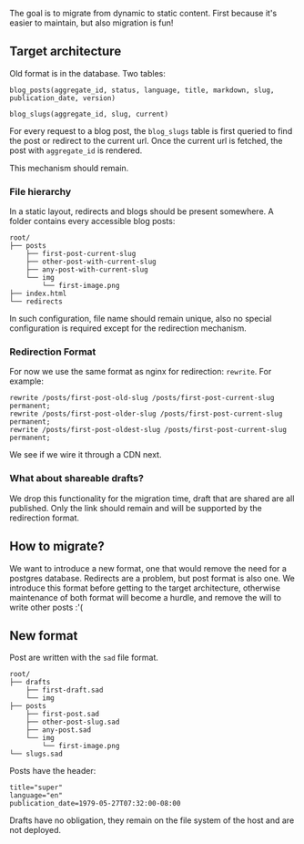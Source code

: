 The goal is to migrate from dynamic to static content.
First because it's  easier to maintain, but also migration is fun!

## Target architecture

Old format is in the database. Two tables:

`blog_posts(aggregate_id, status, language, title, markdown, slug, publication_date, version)`

`blog_slugs(aggregate_id, slug, current)`

For every request to a blog post, the `blog_slugs` table is first queried to find the post or redirect to the current url. Once the current url is fetched, the post with `aggregate_id` is rendered.

This mechanism should remain.

### File hierarchy

In a static layout, redirects and blogs should be present somewhere. A folder contains every accessible blog posts:

```
root/
├── posts
    ├── first-post-current-slug
    ├── other-post-with-current-slug
    ├── any-post-with-current-slug
    └── img
        └── first-image.png
├── index.html
└── redirects
```

In such configuration, file name should remain unique, also no special configuration is required except for the redirection mechanism.

### Redirection Format

For now we use the same format as nginx for redirection: `rewrite`. For example:

```
rewrite /posts/first-post-old-slug /posts/first-post-current-slug permanent;
rewrite /posts/first-post-older-slug /posts/first-post-current-slug permanent;
rewrite /posts/first-post-oldest-slug /posts/first-post-current-slug permanent;
```

We see if we wire it through a CDN next.

### What about shareable drafts?

We drop this functionality for the migration time, draft that are shared are all published. Only the link should remain and will be supported by the redirection format.

## How to migrate?

We want to introduce a new format, one that would remove the need for a postgres database. Redirects are a problem, but post format is also one. We introduce this format before getting to the target architecture, otherwise maintenance of both format will become a hurdle, and remove the will to write other posts :'(

## New format

Post are written with the `sad` file format.

```
root/
├── drafts
    ├── first-draft.sad
    └── img
├── posts
    ├── first-post.sad
    ├── other-post-slug.sad
    ├── any-post.sad
    └── img
        └── first-image.png
└── slugs.sad
```

Posts have the header:

```
title="super"
language="en"
publication_date=1979-05-27T07:32:00-08:00
```

Drafts have no obligation, they remain on the file system of the host and are not deployed.
